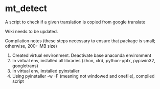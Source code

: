 # mt_detect
A script to check if a given translation is copied from google translate

Wiki needs to be updated.

Compilation notes (these steps necessary to ensure that package is small; otherwise, 200+ MB size)
1. Created virtual environment. Deactivate base anaconda environment
2. In virtual env, installed all libraries (zhon, xlrd, python-pptx, pypiwin32, googletrans)
3. In virtual env, installed pyinstaller
4. Using pyinstaller -w -F (meaning not windowed and onefile), compiled script
